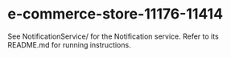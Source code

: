 # e-commerce-store-11176-11414

See NotificationService/ for the Notification service. Refer to its README.md for running instructions.